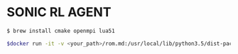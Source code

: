 # SONIC RL AGENT


```sh
$ brew install cmake openmpi lua51
```

```sh
$docker run -it -v <your_path>/rom.md:/usr/local/lib/python3.5/dist-packages/retro/data/SonicTheHedgehog-Genesis/ hypnosapos/sonic-rl-remote:latest
```